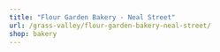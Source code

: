 ```yaml
---
title: "Flour Garden Bakery - Neal Street"
url: /grass-valley/flour-garden-bakery-neal-street/
shop: bakery
---
```

